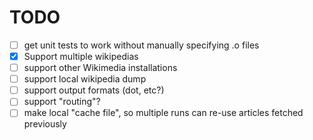 # TODO

 - [ ] get unit tests to work without manually specifying .o files
 - [x] Support multiple wikipedias
 - [ ] support other Wikimedia installations
 - [ ] support local wikipedia dump
 - [ ] support output formats (dot, etc?)
 - [ ] support "routing"?
 - [ ] make local "cache file", so multiple runs can re-use articles fetched
       previously
